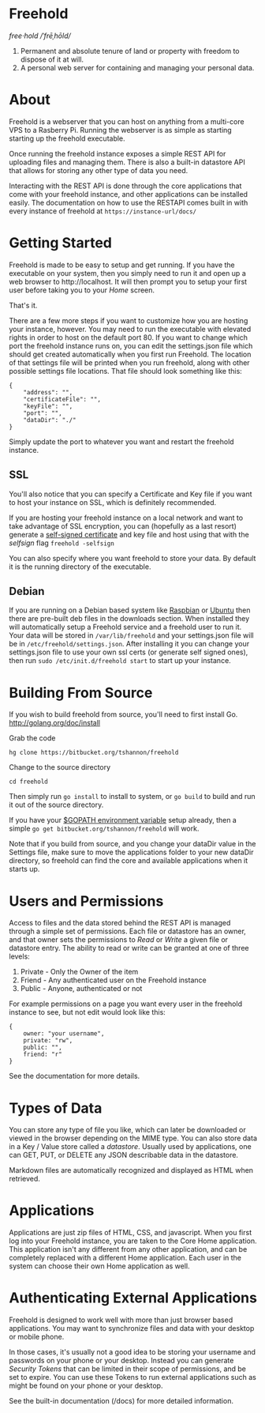 Freehold
=========================
*free·hold  /ˈfrēˌhōld/*

1. Permanent and absolute tenure of land or property with freedom to dispose of it at will.
2. A personal web server for containing and managing your personal data.

About
==========
Freehold is a webserver that you can host on anything from a multi-core VPS to a Rasberry Pi.  Running the webserver is as simple as starting starting up the freehold executable.  

Once running the freehold instance exposes a simple REST API for uploading files and managing them.  There is also a built-in datastore API that allows for storing any other type of data you need.

Interacting with the REST API is done through the core applications that come with your freehold instance, and other applications can be installed easily.   The documentation on how to use the RESTAPI comes built in with every instance of freehold at ` https://instance-url/docs/ `

Getting Started
==================
Freehold is made to be easy to setup and get running.  If you have the executable on your system, then you simply need to run it and open up a web browser to http://localhost.  It will then prompt you to setup your first user before taking you to your *Home* screen.  

That's it.  

There are a few more steps if you want to customize how you are hosting your instance, however. You may need to run the executable with elevated rights in order to host on the default port 80.  If you want to change which port the freehold instance runs on, you can edit the settings.json file which should get created automatically when you first run Freehold.  The location of that settings file will be printed when you run freehold, along with other possible settings file locations. That file should look something like this:

```
{
    "address": "",
    "certificateFile": "",
    "keyFile": "",
    "port": "",
    "dataDir": "./"
}
```

Simply update the port to whatever you want and restart the freehold instance.

SSL
-----------
You'll also notice that you can specify a Certificate and Key file if you want to host your instance on SSL, which is definitely recommended.

If you are hosting your freehold instance on a local network and want to take advantage of SSL encryption, you can (hopefully as a last resort) generate a [self-signed certificate](http://en.wikipedia.org/wiki/Self-signed_certificate) and key file and host using that with the *selfsign* flag `freehold -selfsign`

You can also specify where you want freehold to store your data.  By default it is the running directory of the executable.

Debian
-------------
If you are running on a Debian based system like [Raspbian](http://www.raspbian.org) or [Ubuntu](http://www.ubuntu.com) then there are pre-built deb files in the downloads section.  When installed they will automatically setup a Freehold service and a freehold user to run it.  Your data will be stored in `/var/lib/freehold` and your settings.json file will be in `/etc/freehold/settings.json`.  After installing it you can change your settings.json file to use your own ssl certs (or generate self signed ones), then run `sudo /etc/init.d/freehold start` to start up your instance.

Building From Source
======================
If you wish to build freehold from source, you'll need to first install Go.
http://golang.org/doc/install

Grab the code
```
hg clone https://bitbucket.org/tshannon/freehold
```

Change to the source directory
```
cd freehold
```

Then simply run `go install` to install to system, or `go build` to build and run it out of the source directory.

If you have your [$GOPATH environment variable](http://golang.org/doc/code.html#GOPATH) setup already, then a simple `go get bitbucket.org/tshannon/freehold` will work.

Note that if you build from source, and you change your dataDir value in the Settings file, make sure to move the applications folder to your new dataDir directory, so freehold can find the core and available applications when it starts up.


Users and Permissions
=======================
Access to files and the data stored behind the REST API is managed through a simple set of permissions.  Each file or datastore has an owner, and that owner sets the permissions to *Read* or *Write* a given file or datastore entry.  The ability to read or write can be granted at one of three levels:

1. Private - Only the Owner of the item
2. Friend - Any authenticated user on the Freehold instance
3. Public - Anyone, authenticated or not

For example permissions on a page you want every user in the freehold instance to see, but not edit would look like this:
```
{
	owner: "your username",
	private: "rw",
	public: "",
	friend: "r"
}
```
See the documentation for more details.


Types of Data
====================
You can store any type of file you like, which can later be downloaded or viewed in the browser depending on the MIME type.  You can also store data in a Key / Value store called a *datastore*. Usually used by applications, one can GET, PUT, or DELETE any JSON describable data in the datastore.

Markdown files are automatically recognized and displayed as HTML when retrieved.

Applications
==============
Applications are just zip files of HTML, CSS, and javascript.  When you first log into your Freehold instance, you are taken to the Core Home application.  This application isn't any different from any other application, and can be completely replaced with a different Home application.  Each user in the system can choose their own Home application as well.

Authenticating External Applications
====================================
Freehold is designed to work well with more than just browser based applications. You may want to synchronize files and data with your desktop or mobile phone. 

In those cases, it's usually not a good idea to be storing your username and passwords on your phone or your desktop.  Instead you can generate *Security Tokens* that can be limited in their scope of permissions, and be set to expire. You can use these Tokens to run external applications such as might be found on your phone or your desktop.


See the built-in documentation (/docs) for more detailed information.